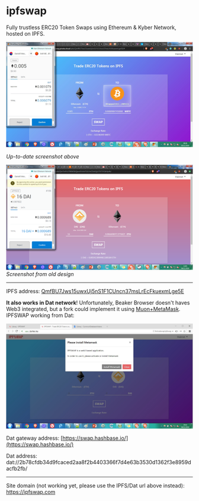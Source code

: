 # ipfswap

Fully trustless ERC20 Token Swaps using Ethereum &amp; Kyber Network, hosted on IPFS.

![](images/screenshots/new.jpg)

*Up-to-date screenshot above*

![](images/screenshots/default.png)
*Screenshot from old design*

----

IPFS address: [QmfBU7Jws15uwxUj5nS1F1CUncn37msLrEcFkuexmLge5E](https://gateway.pinata.cloud/ipfs/QmfBU7Jws15uwxUj5nS1F1CUncn37msLrEcFkuexmLge5E/)

**It also works in Dat network**! Unfortunately, Beaker Browser doesn't haves Web3 integrated, but a fork could implement it using [Muon+MetaMask](https://github.com/SwapyNetwork/electron-metamask-boilerplate). IPFSWAP working from Dat:

![](images/screenshots/dat.jpg)

Dat gateway address: [https://swap.hashbase.io/](https://swap.hashbase.io/)

Dat address: dat://2b78cfdb34d9fcaced2aa8f2b4403366f7d4e63b3530d1362f3e8959dacfb2fb/

----

Site domain (not working yet, please use the IPFS/Dat url above instead): https://ipfswap.com
